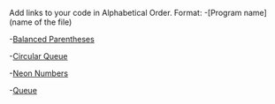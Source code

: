Add links to your code in Alphabetical Order.
Format:
-[Program name](name of the file)

-[Balanced Parentheses](balanced_parentheses.py)

-[Circular Queue](CircularQueue.py)

-[Neon Numbers](neon_numbers.py)

-[Queue](Queue.py)

